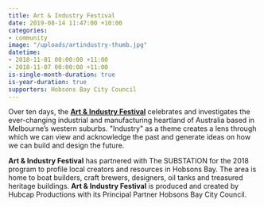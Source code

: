 ```yaml
---
title: Art & Industry Festival
date: 2019-08-14 11:47:00 +10:00
categories:
- community
image: "/uploads/artindustry-thumb.jpg"
datetime:
- 2018-11-01 00:00:00 +11:00
- 2018-11-07 00:00:00 +11:00
is-single-month-duration: true
is-year-duration: true
supporters: Hobsons Bay City Council
---
```


Over ten days, the [**Art & Industry Festival**](http://artandindustryfestival.com.au) celebrates and investigates the ever-changing industrial and manufacturing heartland of Australia based in Melbourne’s western suburbs. "Industry" as a theme creates a lens through which we can view and acknowledge the past and generate ideas on how we can build and design the future.

**Art & Industry Festival** has partnered with The SUBSTATION for the 2018 program to profile local creators and resources in Hobsons Bay. The area is home to boat builders, craft brewers, designers, oil tanks and treasured heritage buildings. **Art & Industry Festival** is produced and created by Hubcap Productions with its Principal Partner Hobsons Bay City Council.